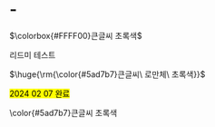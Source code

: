# -

<p>$\colorbox{#FFFF00}큰글씨 초록색$</p>
리드미 테스트
<p>$\huge{\rm{\color{#5ad7b7}큰글씨\ 로만체\ 초록색}}$</p>
<span style='background-color:yellow; color:black;'>2024 02 07 완료</span>  


<p>\color{#5ad7b7}큰글씨 초록색</p>
